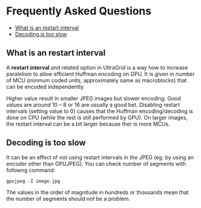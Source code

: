 # Frequently Asked Questions

- [What is an restart interval](#what-is-an-restart-interval)
- [Decoding is too slow](#decoding-is-too-slow)

## What is an restart interval
A **restart interval** and related option in UltraGrid is a way how to
increase paralelism to allow efficient Huffman encoding on GPU. It is
given in number of MCU (minmum coded units, approximately same as macroblocks)
that can be encoded independently.

Higher value result in smaller JPEG images but slower encoding. Good values
are around 10 – 8 or 16 are usually a good bet. Disabling restart intervals
(setting value to 0) causes that the Huffman encoding/decoding is done on CPU
(while the rest is still performed by GPU). On larger images, the restart
interval can be a bit larger because ther is more MCUs.

## Decoding is too slow
It can be an effect of not using restart intervals in the JPEG (eg. by using
an encoder other than GPUJPEG). You can check number of segments with followng
command:

    gpujpeg -I image.jpg

The values in the order of magnitude in hundreds or thousands mean that the number
of segments should not be a problem.


